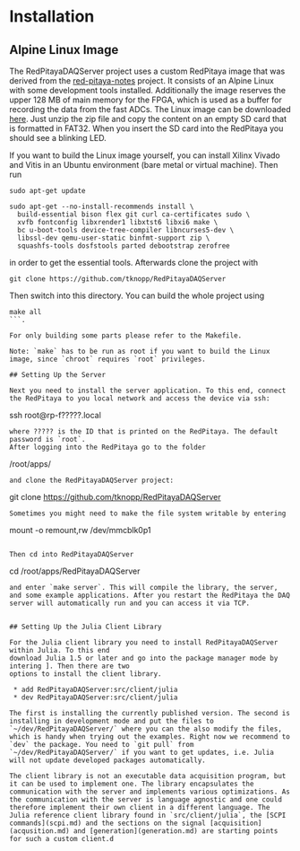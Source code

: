 # Installation

## Alpine Linux Image

The RedPitayaDAQServer project uses a custom RedPitaya image that was derived from the [red-pitaya-notes](https://github.com/pavel-demin/red-pitaya-notes) project. It consists of an Alpine Linux with some development tools installed. Additionally the image reserves the upper 128 MB of main memory for the FPGA, which is used as a buffer for recording the data from the fast ADCs. The Linux image can be downloaded [here](https://media.tuhh.de/ibi/2020.09RedPitayaDAQServerImage.zip). Just unzip the zip file and copy the content on an empty SD card that is formatted in FAT32. When you insert the SD card into the RedPitaya you should see a blinking LED.

If you want to build the Linux image yourself, you can install Xilinx Vivado and Vitis in an Ubuntu environment (bare metal or virtual machine). Then run

```
sudo apt-get update

sudo apt-get --no-install-recommends install \
  build-essential bison flex git curl ca-certificates sudo \
  xvfb fontconfig libxrender1 libxtst6 libxi6 make \
  bc u-boot-tools device-tree-compiler libncurses5-dev \
  libssl-dev qemu-user-static binfmt-support zip \
  squashfs-tools dosfstools parted debootstrap zerofree
```

in order to get the essential tools. Afterwards clone the project with

```
git clone https://github.com/tknopp/RedPitayaDAQServer
```

Then switch into this directory. You can build the whole project using
```
make all
```.

For only building some parts please refer to the Makefile.

Note: `make` has to be run as root if you want to build the Linux image, since `chroot` requires `root` privileges.

## Setting Up the Server

Next you need to install the server application. To this end, connect the RedPitaya to you local network and access the device via ssh:
```
ssh root@rp-f?????.local
```
where ????? is the ID that is printed on the RedPitaya. The default password is `root`.
After logging into the RedPitaya go to the folder
```
/root/apps/
```
and clone the RedPitayaDAQServer project:
```
git clone https://github.com/tknopp/RedPitayaDAQServer
```
Sometimes you might need to make the file system writable by entering
```
mount -o remount,rw /dev/mmcblk0p1
```

Then cd into RedPitayaDAQServer
```
cd /root/apps/RedPitayaDAQServer
```
and enter `make server`. This will compile the library, the server, and some example applications. After you restart the RedPitaya the DAQ server will automatically run and you can access it via TCP.


## Setting Up the Julia Client Library

For the Julia client library you need to install RedPitayaDAQServer within Julia. To this end
download Julia 1.5 or later and go into the package manager mode by intering ]. Then there are two
options to install the client library.

 * add RedPitayaDAQServer:src/client/julia
 * dev RedPitayaDAQServer:src/client/julia

The first is installing the currently published version. The second is installing in development mode and put the files to `~/dev/RedPitayaDAQServer/` where you can the also modify the files, which is handy when trying out the examples. Right now we recommend to `dev` the package. You need to `git pull` from `~/dev/RedPitayaDAQServer/` if you want to get updates, i.e. Julia will not update developed packages automatically.

The client library is not an executable data acquisition program, but it can be used to implement one. The library encapsulates the communication with the server and implements various optimizations. As the communication with the server is language agnostic and one could therefore implement their own client in a different language. The Julia reference client library found in `src/client/julia`, the [SCPI commands](scpi.md) and the sections on the signal [acquisition](acqusition.md) and [generation](generation.md) are starting points for such a custom client.d
